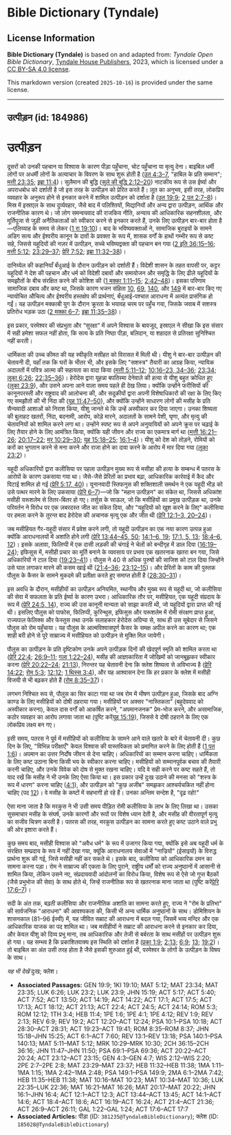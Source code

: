 # Bible Dictionary (Tyndale)

## License Information

**Bible Dictionary (Tyndale)** is based on and adapted from: _Tyndale Open Bible Dictionary_, [Tyndale House Publishers](https://tyndaleopenresources.com/), 2023, which is licensed under a [CC BY-SA 4.0 license](https://creativecommons.org/licenses/by-sa/4.0/legalcode.en).

This markdown version (created `2025-10-16`) is provided under the same license.



--------------------------------

## उत्पीड़न (id: 184986)

उत्पीड़न
========

दूसरों को उनकी पहचान या विश्वास के कारण पीड़ा पहुँचाना, चोट पहुँचाना या मृत्यु देना। बाइबिल धर्मी लोगों पर अधर्मी लोगों के अत्याचार के विवरण के साथ शुरू होती है ([उत 4:3–7](https://ref.ly/Gen4:3-Gen4:7), "हाबिल के प्रति सम्मान"; [मत्ती 23:35](https://ref.ly/Matt23:35); [इब्रा 11:4](https://ref.ly/Heb11:4))। सुलैमान की बुद्धि ([सुले की बुद्धि 2:12–20](https://ref.ly/Wis2:12-Wis2:20)) नाटकीय रूप से उस ईर्ष्या और अपराधबोध को दर्शाती है जो इस तरह के उत्पीड़न को प्रेरित करते हैं। लूत का अनुभव, इसी तरह, लोकप्रिय व्यवहार के अनुरूप होने से इनकार करने में शामिल उत्पीड़न को दर्शाता है ([उत 19:9](https://ref.ly/Gen19:9); [2 पत 2:7–8](https://ref.ly/2Pet2:7-2Pet2:8))। मिस्र में इस्राएल के साथ दुर्व्यवहार, जैसे बाद में पलिश्तियों, मिद्यानियों और अन्य द्वारा उत्पीड़न, आर्थिक और राजनीतिक कारण थे। जो लोग समन्वयवाद की राजकिय नीति, अन्याय की आधिकारिक सहनशीलता, और मूर्तिपूजा से जुड़ी अनैतिकताओं को स्वीकार करने से इनकार करते हैं, उनके लिए उत्पीड़न बार\-बार होता है—एलिय्याह के समय से लेकर ([1 रा 19:10](https://ref.ly/1Kgs19:10))। बाद के भविष्यवक्ताओं ने, सामाजिक बुराइयों के सामने अडिग सत्य और ईश्वरीय कानून के दावों के प्रवक्ता के रूप में, शासक वर्गों के हाथों गम्भीर रूप से कष्ट सहे, जिससे यहूदियों की नज़र में उत्पीड़न, सच्चे भविष्यद्वक्ता की पहचान बन गया ([2 इति 36:15–16](https://ref.ly/2Chr36:15-2Chr36:16); [मत्ती 5:12](https://ref.ly/Matt5:12); [23:29–37](https://ref.ly/Matt23:29-Matt23:37); [प्रेरि 7:52](https://ref.ly/Acts7:52); [इब्रा 11:32–38](https://ref.ly/Heb11:32-Heb11:38))।

दानिय्येल की कहानियाँ बँधुआई के दौरान उत्पीड़न को दर्शाती हैं। विदेशी शासन के तहत वापसी पर, कट्टर यहूदियों ने देश की पहचान और धर्म को विदेशी दबावों और समायोजन और समृद्धि के लिए ढीले यहूदियों के समझौतों के बीच संरक्षित करने की कोशिश की ([1 मक्का 1:11–15](https://ref.ly/1Macc1:11-1Macc1:15); [2:42–48](https://ref.ly/1Macc2:42-1Macc2:48))। इसका परिणाम सामाजिक दबाव और कष्ट था, जिसके कारण भजन संहिता [10](https://ref.ly/Ps10:1-Ps10:18), [69](https://ref.ly/Ps69:1-Ps69:36), [140](https://ref.ly/Ps140:1-Ps140:13), और [149](https://ref.ly/Ps149:1-Ps149:9) में बार\-बार किए गए न्यायोचित औचित्य और ईश्वरीय हस्तक्षेप की प्रार्थनाएं, बँधुआई\-पश्चात आराधना में अत्यंत प्रासंगिक हो गईं। यह उत्पीड़न मक्काबी युग के दौरान क्रूरता के भयावह चरम पर पहुँच गया, जिसके जवाब में सशस्त्र प्रतिरोध भड़क उठा ([2 मक्का 6–7](https://ref.ly/2Macc6:1-2Macc7:42); [इब्रा 11:35–38](https://ref.ly/Heb11:35-Heb11:38))।

इस प्रकार, परमेश्वर की संप्रभुता और “सुरक्षा” में अपने विश्वास के बावजूद, इस्राएल ने सीखा कि इस संसार में सही हमेशा सफल नहीं होता, कि सत्य के प्रति निष्ठा पीड़ा, बलिदान, या शहादत से प्रतिरक्षा सुनिश्चित नहीं करती।

धार्मिकता की उच्च कीमत की यह स्वीकृति मसीहत को विरासत में मिली थी। यीशु ने बार\-बार उत्पीड़न की चेतावनी दी, यहाँ तक कि घरों के भीतर भी, और इसके लिए "सशस्त्र" तैयारी का आग्रह किया, न्यायिक अदालतों में पवित्र आत्मा की सहायता का वादा किया ([मत्ती 5:11–12](https://ref.ly/Matt5:11-Matt5:12); [10:16–23, 34–36](https://ref.ly/Matt10:16-Matt10:23); [23:34](https://ref.ly/Matt23:34); [लूका 6:26](https://ref.ly/Luke6:26); [22:35–36](https://ref.ly/Luke22:35-Luke22:36))। हेरोदेस द्वारा यूहन्ना बपतिस्मा देनेवाले की हत्या से यीशु बहुत क्रोधित हुए ([लुका 23:9](https://ref.ly/Luke23:9)), और उसने अपना आने वाला समय पहले ही देख लिया। क्योंकि उन्होंने फरीसियों की कानूनपरस्ती और राष्ट्रवाद की आलोचना की, और सदूकीयों द्वारा अपनी विशेषाधिकारों की रक्षा के लिए किए गए समझौतों की भी निंदा की ([यूह 11:47–50](https://ref.ly/John11:47-John11:50)), और क्योंकि उन्होंने साधारण लोगों की मसीह के प्रति सैन्यवादी आशाओं को निराश किया, यीशु जानते थे कि उन्हें अस्वीकार कर दिया जाएगा। उनका शिष्यता की बुलाहट खतरों, निंदा, बदनामी, आरोप, कोड़े मारने, अदालतों के सामने पेशी, घृणा, और मृत्यु की चेतावनियों को शामिल करने लगा था। उन्होंने स्पष्ट रूप से अपने अनुयायियों को अपने क्रूस पर चढ़ाई के लिए तैयार होने के लिए आमंत्रित किया, क्योंकि यही जीवन और राज्य का एकमात्र मार्ग था ([मत्ती 16:21–26](https://ref.ly/Matt16:21-Matt16:26); [20:17–22](https://ref.ly/Matt20:17-Matt20:22); [मर 10:29–30](https://ref.ly/Mark10:29-Mark10:30); [यूह 15:18–25](https://ref.ly/John15:18-John15:25); [16:1–4](https://ref.ly/John16:1-John16:4))। यीशु को देश को तोड़ने, रोमियों को करों का भुगतान करने से मना करने और राजा होने का दावा करने के आरोप में मार दिया गया ([लूका 23:2](https://ref.ly/Luke23:2))।

यहूदी अधिकारियों द्वारा कलीसिया पर पहला उत्पीड़न मुख्य रूप से मसीहा की हत्या के सम्बन्ध में पतरस के आरोपों के कारण उकसाया गया था। जैसे\-जैसे प्रेरितों का प्रभाव बढ़ा, आधिकारिक कार्रवाई में कैद और पिटाई शामिल हो गई ([प्रेरि 5:17, 40](https://ref.ly/Acts5:17,Acts5:40))। यूनानवादी स्तिफनुस की शक्तिशाली समर्थन ने एक यहूदी भीड़ को उसे पत्थर मारने के लिए उकसाया ([प्रेरि 6–7](https://ref.ly/Acts6:1-Acts7:60))—जो कि "महान उत्पीड़न" का संकेत था, जिससे अधिकांश मसीही यरूशलेम से तितर\-बितर हो गए। तर्सुस के साऊल, जो कि मसीहियों का प्रमुख उत्पीड़क था, उनके परिवर्तन ने विरोध पर एक ज़बरदस्त जीत का संकेत दिया, और "यहूदियों को खुश करने के लिए" कलीसिया पर हमला करने के तुरन्त बाद हेरोदेस की अचानक मृत्यु एक और जीत थी ([प्रेरि 12:1–3, 20–24](https://ref.ly/Acts12:1-Acts12:3,Acts12:20-Acts12:24))।

जब मसीहियत गैर\-यहूदी संसार में प्रवेश करने लगी, तो यहूदी उत्पीड़न का एक नया कारण उत्पन्न हुआ क्योंकि आराधनालयों में अशांति होने लगी ([प्रेरि 13:44–45, 50](https://ref.ly/Acts13:44-Acts13:45,Acts13:50); [14:1–6, 19](https://ref.ly/Acts14:1-Acts14:6,Acts14:19); [17:1, 5, 13](https://ref.ly/Acts17:1,Acts17:5,Acts17:13); [18:4–6, 12](https://ref.ly/Acts18:4-Acts18:6,Acts18:12))। इसके अलावा, फिलिप्पी में एक दासी लड़की की चंगाई ने चेलों को बन्दीगृह में डाल दिया ([16:19–24](https://ref.ly/Acts16:19-Acts16:24)); इफिसुस में, मसीही प्रचार का मूर्ति बनाने के व्यवसाय पर प्रभाव एक खतरनाक खतरा बन गया, जिसे अधिकारियों ने टाल दिया ([19:23–41](https://ref.ly/Acts19:23-Acts19:41))। पौलुस ने 40 से अधिक पुरुषों की साजिश को टाल दिया जिन्होंने उसे घात लगाकर मारने की कसम खाई थी ([21:4–36](https://ref.ly/Acts21:4-Acts21:36); [23:12–15](https://ref.ly/Acts23:12-Acts23:15))। और प्रेरितों के काम की पुस्तक पौलुस के कैसर के सामने मुकदमे की प्रतीक्षा करते हुए समाप्त होती है ([28:30–31](https://ref.ly/Acts28:30-Acts28:31))।

इस अवधि के दौरान, मसीहीयों का उत्पीड़न अनियमित, स्थानीय और मुख्य रूप से यहूदी था, जो कलीसिया की सेवा में सफलता के प्रति ईर्ष्या के कारण उभरा। आधिकारिक तौर पर, मसीहियत, एक यहूदी संप्रदाय के रूप में ([प्रेरि 24:5, 14](https://ref.ly/Acts24:5,Acts24:14)), राज्य की उस कानूनी मान्यता को साझा करती थी, जो यहूदियों द्वारा प्राप्त की गई थी। इसलिए पौलुस को पाफोस, फिलिप्पी, कुरिन्थुस, इफिसुस और यरूशलेम में रोमी संरक्षण प्राप्त हुआ, राज्यपाल फेलिक्स और फेस्तुस तथा उनके सलाहकार हेरोदेस अग्रिप्पा से, साथ ही उस सूबेदार से जिसने पौलुस को रोम पहुँचाया। यह पौलुस के आत्मविश्वासपूर्ण कैसर के समक्ष अपील करने का कारण था; एक शाही बरी होने से पूरे साम्राज्य में मसीहियत को उत्पीड़न से मुक्ति मिल जायेगी।

पौलुस का उत्पीड़न के प्रति दृष्टिकोण उनके अपने उत्पीड़क दिनों की खेदपूर्ण स्मृति को शामिल करता था ([प्रेरि 22:4](https://ref.ly/Acts22:4); [26:9–11](https://ref.ly/Acts26:9-Acts26:11); [गला 1:22–24](https://ref.ly/Gal1:22-Gal1:24)), मसीह की आज्ञाकारिता में जोखिमों को जानबूझकर स्वीकार करना ([प्रेरि 20:22–24](https://ref.ly/Acts20:22-Acts20:24); [21:13](https://ref.ly/Acts21:13)), निरन्तर यह चेतावनी देना कि क्लेश शिष्यत्व से अविभाज्य है ([प्रेरि 14:22](https://ref.ly/Acts14:22); [रोम 5:3](https://ref.ly/Rom5:3); [12:12](https://ref.ly/Rom12:12); [1 थिस्स 3:4](https://ref.ly/1Thess3:4)), और यह आश्वासन देना कि हर प्रकार के क्लेश में मसीही विजयी से भी बढ़कर होते हैं ([रोम 8:35–37](https://ref.ly/Rom8:35-Rom8:37))।

लगभग निश्चित रूप से, पौलुस का सिर काटा गया था जब रोम में भीषण उत्पीड़न हुआ, जिसके बाद अग्नि काण्ड के लिए मसीहियों को दोषी ठहराया गया। मसीहियों पर अक्सर "नास्तिकता" (बहुदेववाद को अस्वीकार करना), केवल दास वर्गों को आकर्षित करने, "अपमानजनक" प्रेम\-भोज करने, और असामाजिक, कठोर व्यवहार का आरोप लगाया जाता था (पुष्टि करें[यूह 15:19](https://ref.ly/John15:19)), जिससे वे दोषी ठहराने के लिए एक लोकप्रिय लक्ष्य बन गए।

इसी समय, पतरस ने पूर्व में मसीहियों को कलीसिया के सामने आने वाले खतरे के बारे में चेतावनी दी। कुछ दिन के लिए, "विभिन्न परीक्षाएँ" केवल विश्वास की वास्तविकता को प्रमाणित करने के लिए होती हैं ([1 पत 1:6](https://ref.ly/1Pet1:6))। अपमान का उत्तर निर्दोष जीवन से देना चाहिए। अधिकारियों का सम्मान करना चाहिए। धार्मिकता के लिए कष्ट उठाना बिना किसी भय के स्वीकार करना चाहिए। मसीहियों को सम्मानपूर्वक बचाव की तैयारी करनी चाहिए, और उनके विवेक को दोष से मुक्त रखना चाहिए। यदि वे सही करने पर कष्ट सहते हैं, तो याद रखें कि मसीह ने भी उनके लिए ऐसा किया था। इस प्रकार उन्हें दुःख उठाने की मनसा को "शस्त्र के रूप में धारण" करना चाहिए ([4:1](https://ref.ly/1Pet4:1)), और उत्पीड़न को "कुछ अजीब" समझकर आश्चर्यचकित नहीं होना चाहिए (पद [12](https://ref.ly/1Pet4:12))। वे मसीह के कष्टों में सहभागी हो रहे हैं। उनका अन्तिम सन्देश है, "दृढ़ रहो!"

ऐसा माना जाता है कि मरकुस ने भी उसी समय पीड़ित रोमी कलीसिया के लाभ के लिए लिखा था। उसका सुसमाचार मसीह के संघर्ष, उनके कारणों और रूपों पर विशेष ध्यान देती है, और मसीह की वीरतापूर्ण मृत्यु का सजीव चित्रण करती है। पतरस की तरह, मरकुस उत्पीड़न का सामना करते हुए कष्ट उठाने वाले प्रभु की ओर इशारा करते हैं।

कुछ समय बाद, मसीही विश्वास को "अवैध धर्म" के रूप में उजागर किया गया, क्योंकि इसे अब यहूदी धर्म के संरक्षित सम्प्रदाय के रूप में नहीं देखा गया, क्यूंकि आराधनालय सेवाओं में "नाज्रियों" (ईसाइयों) के विरुद्ध प्रार्थना शुरू की गई, जिसे मसीही नहीं कर सकते थे। इसके बाद, कलीसिया को आधिकारिक दमन का सामना करना पड़ा। रोम ने साम्राज्य की एकता के लिए पुराने, राष्ट्रीय धर्मों को राज्य अनुष्ठानों में आसानी से शामिल किया, लेकिन उसने नए, संप्रदायवादी आंदोलनों का विरोध किया, विशेष रूप से ऐसे जो गुप्त बैठकों (जैसे प्रभुभोज की सेवा) के साथ होते थे, जिन्हें राजनीतिक रूप से खतरनाक माना जाता था (पुष्टि करें[प्रेरि 17:6–7](https://ref.ly/Acts17:6-Acts17:7))।

सदी के अंत तक, बढ़ती कलीसिया और राजनीतिक अशांति का सामना करते हुए, राज्य ने "रोम के प्रतिभा" की सार्वजनिक "आराधना" की आवश्यकता की, किसी भी अन्य धार्मिक अनुष्ठानों के साथ। डोमिशियन के शासनकाल (81–96 ईस्वी) में, यह जीवित सम्राट की आराधना में बदल गया, जिसमें भव्य मन्दिर और एक आधिकारिक याजक का पद शामिल था। जब मसीहीयों ने सम्राट की आराधना करने से इनकार कर दिया, और केवल यीशु को दिव्य प्रभु माना, तब आधिकारिक और तेजी से बर्बरता के साथ मसीहों पर उत्पीड़न शुरू हो गया। यह सम्भव है कि प्रकाशितवाक्य इस स्थिति को दर्शाता है ([प्रका 1:9](https://ref.ly/Rev1:9); [2:13](https://ref.ly/Rev2:13); [6:9](https://ref.ly/Rev6:9); [13](https://ref.ly/Rev13:1-Rev13:18); [19:2](https://ref.ly/Rev19:2))। तो बाइबिल का अंत उसी तरह होता है जैसे इसकी शुरुआत हुई थी, परमेश्वर के लोगों के उत्पीड़न के विषय के साथ।

*यह भी देखें* दुःख; क्लेश।

* **Associated Passages:** GEN 19:9; 1KI 19:10; MAT 5:12; MAT 23:34; MAT 23:35; LUK 6:26; LUK 23:2; LUK 23:9; JHN 15:19; ACT 5:17; ACT 5:40; ACT 7:52; ACT 13:50; ACT 14:19; ACT 14:22; ACT 17:1; ACT 17:5; ACT 17:13; ACT 18:12; ACT 21:13; ACT 22:4; ACT 24:5; ACT 24:14; ROM 5:3; ROM 12:12; 1TH 3:4; HEB 11:4; 1PE 1:6; 1PE 4:1; 1PE 4:12; REV 1:9; REV 2:13; REV 6:9; REV 19:2; ACT 12:20–ACT 12:24; PSA 10:1–PSA 10:18; ACT 28:30–ACT 28:31; ACT 19:23–ACT 19:41; ROM 8:35–ROM 8:37; JHN 15:18–JHN 15:25; ACT 6:1–ACT 7:60; REV 13:1–REV 13:18; PSA 140:1–PSA 140:13; MAT 5:11–MAT 5:12; MRK 10:29–MRK 10:30; 2CH 36:15–2CH 36:16; JHN 11:47–JHN 11:50; PSA 69:1–PSA 69:36; ACT 20:22–ACT 20:24; ACT 23:12–ACT 23:15; GEN 4:3–GEN 4:7; WIS 2:12–WIS 2:20; 2PE 2:7–2PE 2:8; MAT 23:29–MAT 23:37; HEB 11:32–HEB 11:38; 1MA 1:11–1MA 1:15; 1MA 2:42–1MA 2:48; PSA 149:1–PSA 149:9; 2MA 6:1–2MA 7:42; HEB 11:35–HEB 11:38; MAT 10:16–MAT 10:23; MAT 10:34–MAT 10:36; LUK 22:35–LUK 22:36; MAT 16:21–MAT 16:26; MAT 20:17–MAT 20:22; JHN 16:1–JHN 16:4; ACT 12:1–ACT 12:3; ACT 13:44–ACT 13:45; ACT 14:1–ACT 14:6; ACT 18:4–ACT 18:6; ACT 16:19–ACT 16:24; ACT 21:4–ACT 21:36; ACT 26:9–ACT 26:11; GAL 1:22–GAL 1:24; ACT 17:6–ACT 17:7
* **Associated Articles:** पीड़ा (ID: `381235@TyndaleBibleDictionary`); क्लेश (ID: `185028@TyndaleBibleDictionary`)

